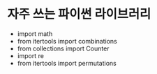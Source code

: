 # 자주 쓰는 파이썬 라이브러리

- import math
- from itertools import combinations
- from collections import Counter
- import re
- from itertools import permutations